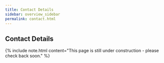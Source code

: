 ```yaml
---
title: Contact Details
sidebar: overview_sidebar
permalink: contact.html
---
```


## Contact Details

{% include note.html content="This page is still under construction - please check back soon." %}
